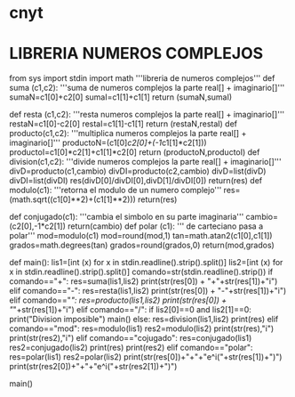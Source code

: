 # cnyt
#  LIBRERIA NUMEROS COMPLEJOS 
from sys import stdin
import math
'''libreria de numeros complejos'''
def suma (c1,c2):
    '''suma de numeros complejos la parte real[] + imaginario[]'''
    sumaN=c1[0]+c2[0]
    sumaI=c1[1]+c1[1]
    return (sumaN,sumaI)

def resta (c1,c2):
    '''resta numeros complejos la parte real[] + imaginario[]'''
    restaN=c1[0]-c2[0]
    restaI=c1[1]-c1[1]
    return (restaN,restaI)
def producto(c1,c2):
    '''multiplica numeros complejos la parte real[] + imaginario[]'''
    productoN=(c1[0]*c2[0]+(-1*c1[1]*c2[1]))
    productoI=c1[0]*c2[1]+c1[1]*c2[0]
    return (productoN,productoI)
def division(c1,c2):
    '''divide numeros complejos la parte real[] + imaginario[]'''
    divD=producto(c1,cambio)
    divDI=producto(c2,cambio)
    divD=list(divD)
    divDI=list(divDI)
    res(divD[0]/divDI[0],divD[1]/divDI[0])
    return(res)
def modulo(c1):
    '''retorna el modulo de un numero complejo'''
    res=(math.sqrt((c1[0]**2)+(c1[1]**2)))
    return(res)     
    
def conjugado(c1):
    '''cambia el simbolo en su parte imaginaria'''
    cambio=(c2[0],-1*c2[1])
    return(cambio)
def polar (c1):
    ''' de carteciano pasa a polar'''
    mod=modulo(c1)
    mod=round(mod,1)
    tan=math.atan2(c1[0],c1[1])
    grados=math.degrees(tan)
    grados=round(grados,0)
    return(mod,grados)
    
    
    



    
def main():
    lis1=[int (x) for x in stdin.readline().strip().split()]
    lis2=[int (x) for x in stdin.readline().strip().split()]
    comando=str(stdin.readline().strip())
    if comando=="+":
         res=suma(lis1,lis2)
         print(str(res[0]) + "+"+str(res[1])+"i")
    elif comando=="-":
         res=resta(lis1,lis2)
         print(str(res[0]) + "-"+str(res[1])+"i")
    elif comando=="*":
         res=producto(lis1,lis2)
         print(str(res[0]) + "*"+str(res[1])+"i")
    elif comando=="/":
        if lis2[0]==0 and lis2[1]==0:
         print("Division imposible")
         main()
        else:
           res=division(lis1,lis2)
           print(res)
    elif comando=="mod":
         res=modulo(lis1)
         res2=modulo(lis2)
         print(str(res),"i")
         print(str(res2),"i")
    elif comando=="cojugado":
         res=conjugado(lis1)
         res2=conjugado(lis2)
         print(res)
         print(res2)
    elif comando=="polar":
        res=polar(lis1)
        res2=polar(lis2)
        print(str(res[0])+"+"+"e^i("+str(res[1])+")")
        print(str(res2[0])+"+"+"e^i("+str(res2[1])+")")
        
         
        
   
    

main()
 

